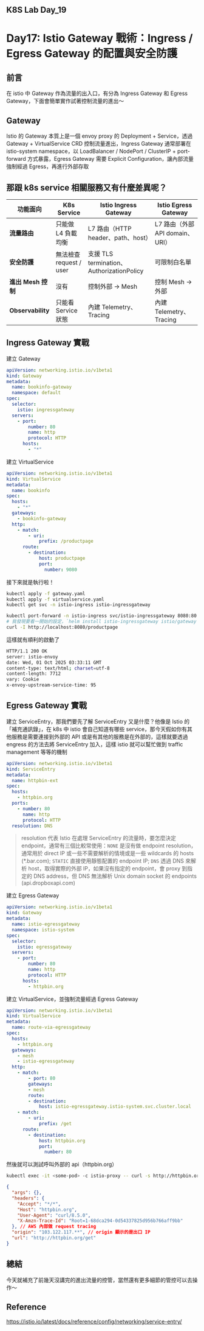 ## K8S Lab Day_19

# Day17: Istio Gateway 戰術：Ingress / Egress Gateway 的配置與安全防護

## 前言

在 istio 中 Gateway 作為流量的出入口，有分為 Ingress Gateway 和 Egress Gateway，下面會簡單實作試著控制流量的進出～

## Gateway

Istio 的 Gateway 本質上是一個 envoy proxy 的 Deployment + Service，透過 Gateway + VirtualService CRD 控制流量進出，Ingress Gateway 通常部署在 istio-system namespace，以 LoadBalancer / NodePort / ClusterIP + port-forward 方式暴露，Egress Gateway 需要 Explicit Configuration，讓內部流量強制經過 Egress，再進行外部存取

## 那跟 k8s service 相關服務又有什麼差異呢？

| 功能面向           | K8s Service             | Istio Ingress Gateway                     | Istio Egress Gateway            |
| ------------------ | ----------------------- | ----------------------------------------- | ------------------------------- |
| **流量路由**       | 只能做 L4 負載均衡      | L7 路由（HTTP header、path、host）        | L7 路由（外部 API domain、URI） |
| **安全防護**       | 無法檢查 request / user | 支援 TLS termination、AuthorizationPolicy | 可限制白名單                    |
| **進出 Mesh 控制** | 沒有                    | 控制外部 → Mesh                           | 控制 Mesh → 外部                |
| **Observability**  | 只能看 Service 狀態     | 內建 Telemetry、Tracing                   | 內建 Telemetry、Tracing         |

## Ingress Gateway 實戰

建立 Gateway

```yaml
apiVersion: networking.istio.io/v1beta1
kind: Gateway
metadata:
  name: bookinfo-gateway
  namespace: default
spec:
  selector:
    istio: ingressgateway
  servers:
    - port:
        number: 80
        name: http
        protocol: HTTP
      hosts:
        - "*"
```

建立 VirtualService

```yaml
apiVersion: networking.istio.io/v1beta1
kind: VirtualService
metadata:
  name: bookinfo
spec:
  hosts:
    - "*"
  gateways:
    - bookinfo-gateway
  http:
    - match:
        - uri:
            prefix: /productpage
      route:
        - destination:
            host: productpage
            port:
              number: 9080
```

接下來就是執行啦！

```bash
kubectl apply -f gateway.yaml
kubectl apply -f virtualservice.yaml
kubectl get svc -n istio-ingress istio-ingressgateway
```

```bash
kubectl port-forward -n istio-ingress svc/istio-ingressgateway 8080:80
# 我發現要看一開始的設定，`helm install istio-ingressgateway istio/gateway -n istio-ingress` 要看當初建立在哪個 namespace 下面
curl -I http://localhost:8080/productpage
```

這樣就有順利的啟動了

```bash
HTTP/1.1 200 OK
server: istio-envoy
date: Wed, 01 Oct 2025 03:33:11 GMT
content-type: text/html; charset=utf-8
content-length: 7712
vary: Cookie
x-envoy-upstream-service-time: 95
```

## Egress Gateway 實戰

建立 ServiceEntry，那我們要先了解 ServiceEntry 又是什麼？他像是 Istio 的「補充通訊錄」，在 k8s 中 istio 會自己知道有哪些 service，那今天假如你有其他服務是需要連接到外部的 API 或是有其他的服務是在外部的，這樣就要透過 engress 的方法去將 ServiceEntry 加入，這樣 istio 就可以幫忙做到 traffic management 等等的機制

```yaml
apiVersion: networking.istio.io/v1beta1
kind: ServiceEntry
metadata:
  name: httpbin-ext
spec:
  hosts:
    - httpbin.org
  ports:
    - number: 80
      name: http
      protocol: HTTP
  resolution: DNS
```

> resolution 代表 Istio 在處理 ServiceEntry 的流量時，要怎麼決定 endpoint，通常有三個比較常使用：`NONE` 是沒有做 endpoint resolution，通常用於 direct IP 或一些不需要解析的情境或是一些 wildcards 的 hosts (\*.bar.com); `STATIC` 直接使用靜態配置的 endpoint IP; `DNS` 透過 DNS 來解析 host，取得實際的外部 IP，如果沒有指定的 endpoint，會 proxy 到指定的 DNS address，但 DNS 無法解析 Unix domain socket 的 endpoints (api.dropboxapi.com)

建立 Egress Gateway

```yaml
apiVersion: networking.istio.io/v1beta1
kind: Gateway
metadata:
  name: istio-egressgateway
  namespace: istio-system
spec:
  selector:
    istio: egressgateway
  servers:
    - port:
        number: 80
        name: http
        protocol: HTTP
      hosts:
        - httpbin.org
```

建立 VirtualService，並強制流量經過 Egress Gateway

```yaml
apiVersion: networking.istio.io/v1beta1
kind: VirtualService
metadata:
  name: route-via-egressgateway
spec:
  hosts:
    - httpbin.org
  gateways:
    - mesh
    - istio-egressgateway
  http:
    - match:
        - port: 80
        gateways:
        - mesh
        route:
        - destination:
            host: istio-egressgateway.istio-system.svc.cluster.local
    - match:
        - uri:
            prefix: /get
      route:
        - destination:
            host: httpbin.org
            port:
              number: 80
```

然後就可以測試呼叫外部的 api（httpbin.org）

```bash
kubectl exec -it <some-pod> -c istio-proxy -- curl -s http://httpbin.org/get
```

```json
{
  "args": {},
  "headers": {
    "Accept": "*/*",
    "Host": "httpbin.org",
    "User-Agent": "curl/8.5.0",
    "X-Amzn-Trace-Id": "Root=1-68dca294-0d54337825d956b766aff9bb"
  }, // AWS 內部做 request tracing
  "origin": "103.122.117.**", // origin 顯示的是出口 IP
  "url": "http://httpbin.org/get"
}
```

## 總結

今天就補充了前幾天沒講完的進出流量的控管，當然還有更多細節的管控可以去操作～

## Reference

https://istio.io/latest/docs/reference/config/networking/service-entry/
